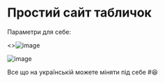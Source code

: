 # Простий сайт табличок

Параметри для себе:

<>![image](https://github.com/BrIruka/sites/assets/79016517/85d8581e-6cbd-4a6c-9839-d731f4d17df8)

![image](https://github.com/BrIruka/sites/assets/79016517/c2c65de2-5dac-4cbc-a1a6-9e2987ea0ab4)

Все що на українській можете міняти під себе #😆
